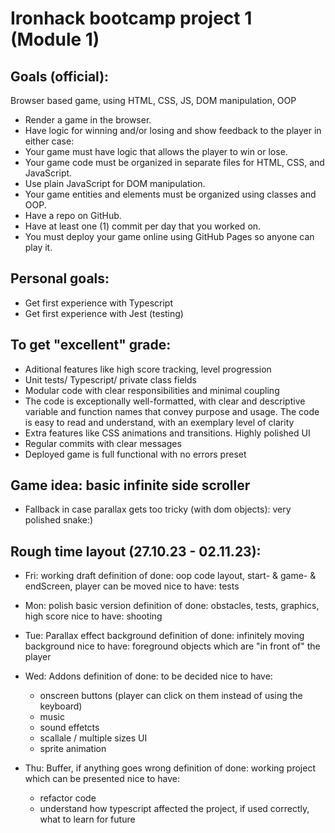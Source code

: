 # Ironhack bootcamp project 1 (Module 1)

## Goals (official):
Browser based game, using HTML, CSS, JS, DOM manipulation, OOP
- Render a game in the browser.
- Have logic for winning and/or losing and show feedback to the player in either case:
- Your game must have logic that allows the player to win or lose.
- Your game code must be organized in separate files for HTML, CSS, and JavaScript.
- Use plain JavaScript for DOM manipulation.
- Your game entities and elements must be organized using classes and OOP.
- Have a repo on GitHub.
- Have at least one (1) commit per day that you worked on.
- You must deploy your game online using GitHub Pages so anyone can play it.

## Personal goals:
- Get first experience with Typescript
- Get first experience with Jest (testing)

## To get "excellent" grade:
- Aditional features like high score tracking, level progression
- Unit tests/ Typescript/ private class fields
- Modular code with clear responsibilities and minimal coupling
- The code is exceptionally well-formatted, with clear and descriptive variable and function names that convey purpose and usage. The code is easy to read and understand, with an exemplary level of clarity
- Extra features like CSS animations and transitions. Highly polished UI
- Regular commits with clear messages
- Deployed game is full functional with no errors preset

## Game idea: basic infinite side scroller
- Fallback in case parallax gets too tricky (with dom objects): very polished snake:)

## Rough time layout (27.10.23 - 02.11.23):
- Fri: working draft 
definition of done: oop code layout, start- & game- & endScreen, player can be moved
nice to have: tests

- Mon: polish basic version
definition of done: obstacles, tests, graphics, high score 
nice to have: shooting

- Tue: Parallax effect background
definition of done: infinitely moving background
nice to have: foreground objects which are "in front of" the player

- Wed: Addons
definition of done: to be decided
nice to have: 
    - onscreen buttons (player can click on them instead of using the keyboard)
    - music
    - sound effetcts
    - scallale / multiple sizes UI
    - sprite animation

- Thu: Buffer, if anything goes wrong
definition of done: working project which can be presented
nice to have: 
    - refactor code
    - understand how typescript affected the project, if used correctly, what to learn for future